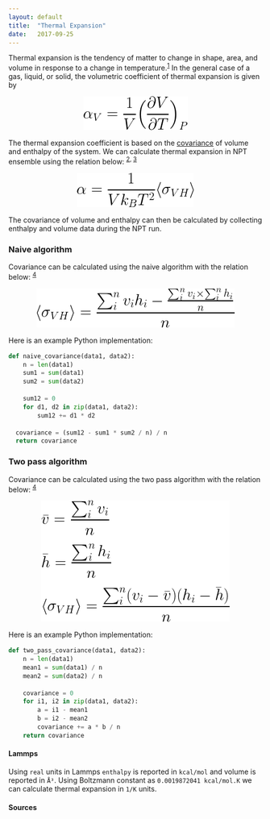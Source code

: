 ```yaml
---
layout: default
title:  "Thermal Expansion"
date:   2017-09-25
---
```


Thermal expansion is the tendency of matter to change in shape, area, and volume in response to a change in temperature.<sup>[1][1]</sup>
In the general case of a gas, liquid, or solid, the volumetric coefficient of thermal expansion is given by

<p align="center"><img src="img/thexp-1.png"></p>

The thermal expansion coefficient is based on the [covariance](https://en.wikipedia.org/wiki/Covariance) of volume and enthalpy of the system.
We can calculate thermal expansion in NPT ensemble using the relation below: <sup>[2][2], [3][3]</sup>

<p align="center"><img src="img/thexp-2.png"></p>


The covariance of volume and enthalpy can then be calculated by collecting enthalpy and volume data during the NPT run.

### Naive algorithm

Covariance can be calculated using the naive algorithm with the relation below: <sup>[4](https://en.wikipedia.org/wiki/Algorithms_for_calculating_variance#Covariance)</sup>

<p align="center"><img src="img/naive-covariance.png"></p>

Here is an example Python implementation:

```python
def naive_covariance(data1, data2):
    n = len(data1)
    sum1 = sum(data1)
    sum2 = sum(data2)

    sum12 = 0
    for d1, d2 in zip(data1, data2):
        sum12 += d1 * d2

  covariance = (sum12 - sum1 * sum2 / n) / n
  return covariance
```

### Two pass algorithm

Covariance can be calculated using the two pass algorithm with the relation below: <sup>[4](https://en.wikipedia.org/wiki/Algorithms_for_calculating_variance#Covariance)</sup>

<p align="center"><img src="img/two-pass-covariance.png"></p>

Here is an example Python implementation:

```python
def two_pass_covariance(data1, data2):
    n = len(data1)
    mean1 = sum(data1) / n
    mean2 = sum(data2) / n

    covariance = 0
    for i1, i2 in zip(data1, data2):
        a = i1 - mean1
        b = i2 - mean2
        covariance += a * b / n
    return covariance
```

#### Lammps

Using `real` units in Lammps `enthalpy` is reported in `kcal/mol` and volume is reported in `Å³`. Using Boltzmann constant as `0.0019872041 kcal/mol.K` we can calculate thermal expansion in `1/K` units.


#### Sources

[1]: (https://en.wikipedia.org/wiki/Thermal_expansion)

[2]: (http://pubs.acs.org/doi/pdf/10.1021/ct200731v)

[3]: (http://utkstair.org/clausius/docs/mse614/pdf/thermo_intro_v01.pdf)

[4]: (https://en.wikipedia.org/wiki/Algorithms_for_calculating_variance#Covariance)
